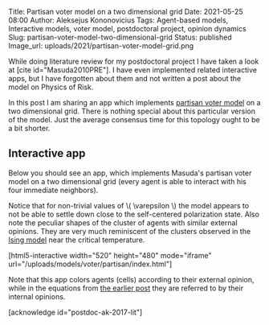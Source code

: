 Title: Partisan voter model on a two dimensional grid
Date: 2021-05-25 08:00
Author: Aleksejus Kononovicius
Tags: Agent-based models, Interactive models, voter model, postdoctoral project, opinion dynamics
Slug: partisan-voter-model-two-dimensional-grid
Status: published
Image_url: uploads/2021/partisan-voter-model-grid.png

While doing literature review for my postdoctoral project I have taken a
look at [cite id="Masuda2010PRE"]. I have even implemented related
interactive apps, but I have forgotten about them and not written a post about
the model on Physics of Risk.

In this post I am sharing an app which implements [partisan voter
model]({filename}/articles/2021/partisan-voter-model.md) on a two
dimensional grid. There is nothing special about this particular version of
the model. Just the average consensus time for this topology ought to be a
bit shorter.
<!--more-->

## Interactive app

Below you should see an app, which implements Masuda's partisan voter model
on a two dimensional grid (every agent is able to interact with his four
immediate neighbors).

Notice that for non-trivial values of \\\( \varepsilon \\\) the
model appears to not be able to settle down close to the self-centered
polarization state. Also note the peculiar shapes of the cluster of agents
with similar external opinions. They are very much reminiscent of the
clusters observed in the [Ising model](/tag/ising-model) near the critical
temperature.

[html5-interactive width="520" height="480" mode="iframe"
url="/uploads/models/voter/partisan/index.html"]

Note that this app colors agents (cells) according to their external
opinion, while in the equations from [the earlier
post]({filename}/articles/2021/partisan-voter-model.md) they are referred to
by their internal opinions.

[acknowledge id="postdoc-ak-2017-lit"]


